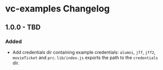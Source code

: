# vc-examples Changelog

## 1.0.0 - TBD

### Added
- Add credentials dir containing example credentials: `alumni`, `jff`, `jff2`,
  `movieTicket` and `prc`. `lib/index.js` exports the path to the `credentials`
  dir.
